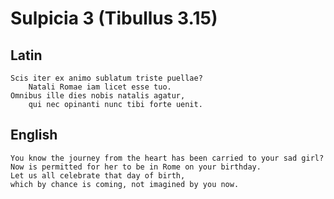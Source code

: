 # Sulpicia 3 (Tibullus 3.15)
## Latin
```latin
Scis iter ex animo sublatum triste puellae?
    Natali Romae iam licet esse tuo.
Omnibus ille dies nobis natalis agatur,
    qui nec opinanti nunc tibi forte uenit.
```
## English
```english
You know the journey from the heart has been carried to your sad girl?
Now is permitted for her to be in Rome on your birthday.
Let us all celebrate that day of birth,
which by chance is coming, not imagined by you now.
```